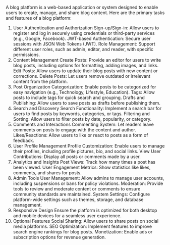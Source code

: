 A blog platform is a web-based application or system designed to enable users to create, manage, and share blog content. Here are the primary tasks and features of a blog platform:

1. User Authentication and Authorization
Sign-up/Sign-in: Allow users to register and log in securely using credentials or third-party services (e.g., Google, Facebook).
JWT-based Authentication: Secure user sessions with JSON Web Tokens (JWT).
Role Management: Support different user roles, such as admin, editor, and reader, with specific permissions.
2. Content Management
Create Posts: Provide an editor for users to write blog posts, including options for formatting, adding images, and links.
Edit Posts: Allow users to update their blog posts with new content or corrections.
Delete Posts: Let users remove outdated or irrelevant content from the platform.
3. Post Organization
Categorization: Enable posts to be categorized for easy navigation (e.g., Technology, Lifestyle, Education).
Tags: Allow posts to include tags for quick search and grouping.
Drafts and Publishing: Allow users to save posts as drafts before publishing them.
4. Search and Discovery
Search Functionality: Implement a search bar for users to find posts by keywords, categories, or tags.
Filtering and Sorting: Allow users to filter posts by date, popularity, or category.
5. Comments and Interactions
Commenting System: Let readers leave comments on posts to engage with the content and author.
Likes/Reactions: Allow users to like or react to posts as a form of feedback.
6. User Profile Management
Profile Customization: Enable users to manage their profiles, including profile pictures, bio, and social links.
View User Contributions: Display all posts or comments made by a user.
7. Analytics and Insights
Post Views: Track how many times a post has been viewed.
User Engagement Metrics: Show statistics like likes, comments, and shares for posts.
8. Admin Tools
User Management: Allow admins to manage user accounts, including suspensions or bans for policy violations.
Moderation: Provide tools to review and moderate content or comments to ensure community standards are maintained.
System Settings: Configure platform-wide settings such as themes, storage, and database management.
9. Responsive Design
Ensure the platform is optimized for both desktop and mobile devices for a seamless user experience.
10. Optional Features
Social Sharing: Allow users to share posts on social media platforms.
SEO Optimization: Implement features to improve search engine rankings for blog posts.
Monetization: Enable ads or subscription options for revenue generation.
